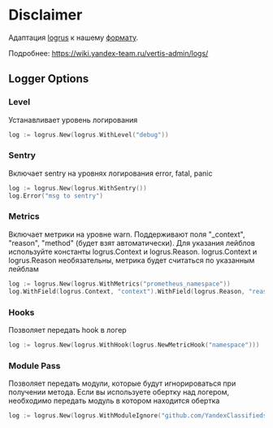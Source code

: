 # Disclaimer

Адаптация [logrus](https://github.com/sirupsen/logrus) к
нашему [формату](https://wiki.yandex-team.ru/vertis-admin/logs/logsformat/?from=%252Fvertis-admin%252Flogs_format%252F).

Подробнее: https://wiki.yandex-team.ru/vertis-admin/logs/

## Logger Options

### Level
Устанавливает уровень логирования
```go
log := logrus.New(logrus.WithLevel("debug"))
```
### Sentry
Включает sentry на уровнях логирования error, fatal, panic
```go
log := logrus.New(logrus.WithSentry())
log.Error("msg to sentry")
```
### Metrics
Включает метрики на уровне warn.
Поддерживают поля "_context", "reason", "method" (будет взят автоматически).
Для указания лейблов используйте константы logrus.Context и logrus.Reason. logrus.Context и logrus.Reason необязательны, 
метрика будет считаться по указанным лейблам
```go
log := logrus.New(logrus.WithMetrics("prometheus_namespace"))
log.WithField(logrus.Context, "context").WithField(logrus.Reason, "reason")
```
### Hooks
Позволяет передать hook в логер
```go
log := logrus.New(logrus.WithHook(logrus.NewMetricHook("namespace")))
```
### Module Pass
Позволяет передать модули, которые будут игнорироваться при получении метода. 
Если вы используете обертку над логером, необходимо передать модуль в котором находится обертка
```go
log := logrus.New(logrus.WithModuleIgnore("github.com/YandexClassifieds/module-to-ignore"))
```